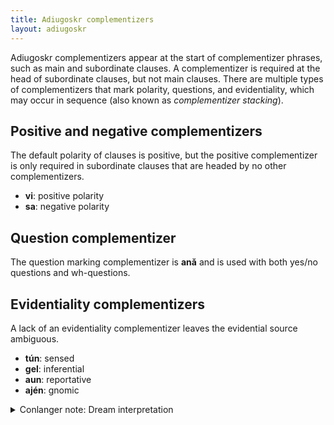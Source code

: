 ```yaml
---
title: Adiugoskr complementizers
layout: adiugoskr
---
```

Adiugoskr complementizers appear at the start of complementizer phrases, such as main and subordinate clauses. A complementizer is required at the head of subordinate clauses, but not main clauses. There are multiple types of complementizers that mark polarity, questions, and evidentiality, which may occur in sequence (also known as *complementizer stacking*).

## Positive and negative complementizers
The default polarity of clauses is positive, but the positive complementizer is only required in subordinate clauses that are headed by no other complementizers.

* **vi**: positive polarity
* **sa**: negative polarity

## Question complementizer
The question marking complementizer is **anǎ** and is used with both yes/no questions and wh-questions.

## Evidentiality complementizers
A lack of an evidentiality complementizer leaves the evidential source ambiguous.

* **tún**: sensed
* **gel**: inferential
* **aun**: reportative
* **ajén**: gnomic

<details class="conlanger-note">
  <summary>Conlanger note: Dream interpretation</summary>

  <p>I want to do a bit more on the dream interpretation aspect of Ogdorjan culture, maybe with a separate set of evidentiality complementizers for information learned through a dream. The fact that these complementizers can appear directly next to NPs was a part of that idea, but I want to expand it into more of a system than just a couple of features thrown in the conlang.</p>
</details>